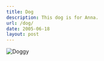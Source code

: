 ```yaml
---
title: Dog
description: This dog is for Anna.
url: /dog/
date: 2005-06-18
layout: post
---
```


![Doggy](https://images.unsplash.com/photo-1581562324420-eff2f5aaa4b5?ixlib=rb-1.2.1&ixid=MnwxMjA3fDB8MHxwaG90by1wYWdlfHx8fGVufDB8fHx8&auto=format&fit=crop&w=464&q=80)

<style>
    article p {
        text-align: center;
    }
</style>